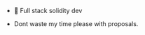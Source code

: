- 🌱 Full stack solidity dev 

- Dont waste my time please with proposals. 

<!---
Xdovermann/Xdovermann is a ✨ special ✨ repository because its `README.md` (this file) appears on your GitHub profile.
You can click the Preview link to take a look at your changes.
--->
